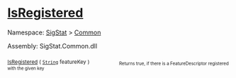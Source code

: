 # [IsRegistered](./FeatureDescriptor-100663413.md)

Namespace: [SigStat]() > [Common](./../README.md)

Assembly: SigStat.Common.dll

<sub>[IsRegistered](./FeatureDescriptor-100663413.md) ( [`String`](https://docs.microsoft.com/en-us/dotnet/api/System.String) featureKey )</sub>&nbsp; &nbsp; &nbsp; &nbsp; &nbsp; &nbsp; &nbsp; &nbsp; &nbsp;<sub><sub>Returns true, if there is a FeatureDescriptor registered with the given key</sub></sub>
